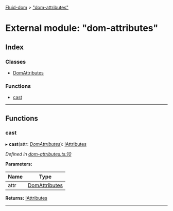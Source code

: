 [Fluid-dom](../README.md) > ["dom-attributes"](../modules/_dom_attributes_.md)

# External module: "dom-attributes"

## Index

### Classes

* [DomAttributes](../classes/_dom_attributes_.domattributes.md)

### Functions

* [cast](_dom_attributes_.md#cast)

---

## Functions

<a id="cast"></a>

###  cast

▸ **cast**(attr: *[DomAttributes](../classes/_dom_attributes_.domattributes.md)*): [IAttributes](../interfaces/_i_attributes_.iattributes.md)

*Defined in [dom-attributes.ts:10](https://github.com/WazzaMo/fluid-dom/blob/cb271c8/src/dom-attributes.ts#L10)*

**Parameters:**

| Name | Type |
| ------ | ------ |
| attr | [DomAttributes](../classes/_dom_attributes_.domattributes.md) |

**Returns:** [IAttributes](../interfaces/_i_attributes_.iattributes.md)

___

